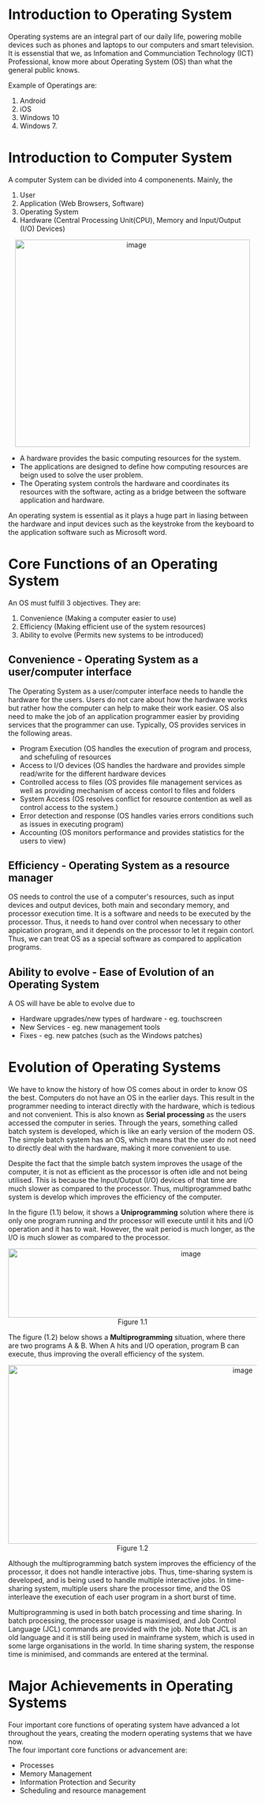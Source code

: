 # Introduction to Operating System
Operating systems are an integral part of our daily life, powering mobile devices such as phones and laptops to our computers and smart television. It is essenstial that we, as Infomation and Communciation Technology (ICT) Professional, know more about Operating System (OS) than what the general public knows. 

Example of Operatings are: 
1. Android
2. iOS
3. Windows 10
4. Windows 7.

# Introduction to Computer System
A computer System can be divided into 4 componenents. Mainly, the 
1. User
2. Application (Web Browsers, Software)
3. Operating System
4. Hardware (Central Processing Unit(CPU), Memory and Input/Output (I/O) Devices)

<p align="center">
  <img width="476" height="420" alt="image" src="https://github.com/user-attachments/assets/bafb47a0-bf79-4318-a603-601400224a03" />
</p>

- A hardware provides the basic computing resources for the system.
- The applications are designed to define how computing resources are beign used to solve the user problem.
- The Operating system controls the hardware and coordinates its resources with the software, acting as a bridge between the software application and hardware.

An operating system is essential as it plays a huge part in liasing between the hardware and input devices such as the keystroke from the keyboard to the application software such as Microsoft word.

# Core Functions of an Operating System
An OS must fulfill 3 objectives. They are:
1. Convenience (Making a computer easier to use)
2. Efficiency (Making efficient use of the system resources)
3. Ability to evolve (Permits new systems to be introduced)

## Convenience - Operating System as a user/computer interface
The Operating System as a user/computer interface needs to handle the hardware for the users. Users do not care about how the hardware works but rather how the computer can help to make their work easier. OS also need to make the job of an application programmer easier by providing services that the programmer can use. Typically, OS provides services in the following areas.
- Program Execution (OS handles the execution of program and process, and schefuling of resources
- Access to I/O devices (OS handles the hardware and provides simple read/write for the different hardware devices
- Controlled access to files (OS provides file management services as well as providing mechanism of access contorl to files and folders
- System Access (OS resolves conflict for resource contention as well as control access to the system.)
- Error detection and response (OS handles varies errors conditions such as issues in executing program)
- Accounting (OS monitors performance and provides statistics for the users to view)

## Efficiency - Operating System as a resource manager
OS needs to control the use of a computer's resources, such as input devices and output devices, both main and secondary memory, and processor execution time. It is a software and needs to be executed by the processor. Thus, it needs to hand over control when necessary to other appication program, and it depends on the processor to let it regain contorl. Thus, we can treat OS as a special software as compared to application programs. 

## Ability to evolve - Ease of Evolution of an Operating System
A OS will have be able to evolve due to 
- Hardware upgrades/new types of hardware - eg. touchscreen
- New Services - eg. new management tools
- Fixes - eg. new patches (such as the Windows patches)

# Evolution of Operating Systems
We have to know the history of how OS comes about in order to know OS the best. Computers do not have an OS in the earlier days. This result in the programmer needing to interact directly with the hardware, which is tedious and not convenient. This is also known as **Serial processing** as the users accessed the computer in series. Through the years, something called batch system is developed, which is like an early version of the modern OS. The simple batch system has an OS, which means that the user do not need to directly deal with the hardware, making it more convenient to use. 

Despite the fact that the simple batch system improves the usage of the computer, it is not as efficient as the processor is often idle and not being utilised. This is because the Input/Output (I/O) devices of that time are much slower as compared to the processor. Thus, multiprogrammed bathc system is develop which improves the efficiency of the computer. 

In the figure (1.1) below, it shows a **Uniprogramming** solution where there is only one program running and thr processor will execute until it hits and I/O operation and it has to wait. However, the wait period is much longer, as the I/O is much slower as compared to the processor.

<p align="center">
  <img width="725" height="140" alt="image" src="https://github.com/user-attachments/assets/d1c5643a-9561-4d89-baf6-cf507f1d9e73" /><br>
  Figure 1.1
</p>

The figure (1.2) below shows a **Multiprogramming** situation, where there are two programs A & B. When A hits and I/O operation, program B can execute, thus improving the overall efficiency of the system.  

<p align="center">
  <img width="935" height="362" alt="image" src="https://github.com/user-attachments/assets/60fa0c8f-1988-493d-983b-213975fdfa5c" /><br>
  Figure 1.2
</p>

Although the multiprogramming batch system improves the efficiency of the processor, it does not handle interactive jobs. Thus, time-sharing system is developed, and is being used to handle multiple interactive jobs. In time-sharing system, multiple users share the processor time, and the OS interleave the execution of each user program in a short burst of time.<br>

Multiprogramming is used in both batch processing and time sharing. In batch processing, the processor usage is maximised, and Job Control Language (JCL) commands are provided with the job. Note that JCL is an old language and it is still being used in mainframe system, which is used in some large organisations in the world. In time sharing system, the response time is minimised, and commands are entered at the terminal.
 
# Major Achievements in Operating Systems
Four important core functions of operating system have advanced a lot throughout the years, creating the modern operating systems that we have now. <br>
The four important core functions or advancement are:
- Processes
- Memory Management
- Information Protection and Security
- Scheduling and resource management
































